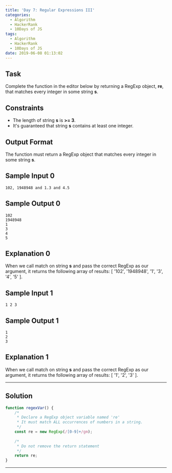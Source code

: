 ```yaml
---
title: 'Day 7: Regular Expressions III'
categories:
  - Algorithm
  - HackerRank
  - 10Days of JS
tags:
  - Algorithm
  - HackerRank
  - 10Days of JS
date: 2019-06-08 01:13:02
---
```


## Task

Complete the function in the editor below by returning a RegExp object, **re**, that matches every integer in some string **s**.


## Constraints
   
- The length of string **s** is **>= 3**.
- It's guaranteed that string **s** contains at least one integer.


## Output Format
   
The function must return a RegExp object that matches every integer in some string **s**.


## Sample Input 0
```
102, 1948948 and 1.3 and 4.5
```

## Sample Output 0
```
102
1948948
1
3
4
5
```

## Explanation 0

When we call match on string **s** and pass the correct RegExp as our argument, it returns the following array of results: [ '102', '1948948', '1', '3', '4', '5' ].


## Sample Input 1
```
1 2 3
```

## Sample Output 1
```
1
2
3
```

## Explanation 1

When we call match on string **s** and pass the correct RegExp as our argument, it returns the following array of results: [ '1', '2', '3' ].


---

## Solution

```javascript
function regexVar() {
    /*
     * Declare a RegExp object variable named 're'
     * It must match ALL occurrences of numbers in a string.
     */
    const re = new RegExp(/[0-9]+/gm);
    
    /*
     * Do not remove the return statement
     */
    return re;
}
```

---
